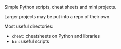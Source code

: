 Simple Python scripts, cheat sheets and mini projects.

Larger projects may be put into a repo of their own.

Most useful directories:

- `cheat`: cheatsheets on Python and libraries
- `bin`: useful scripts
